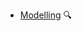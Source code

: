 * [Modelling](./modelling/)
  <trigger for="pop:modelling-preview">:mag:</trigger>

<popover id="pop:modelling-preview" title="Modelling :mag:" placement="right">
  <div slot="content">
    <include src="preview.md" />
  </div>
</popover>
